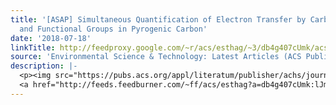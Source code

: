 ```yaml
---
title: '[ASAP] Simultaneous Quantification of Electron Transfer by Carbon Matrices
  and Functional Groups in Pyrogenic Carbon'
date: '2018-07-18'
linkTitle: http://feedproxy.google.com/~r/acs/esthag/~3/db4g407cUmk/acs.est.8b02340
source: 'Environmental Science & Technology: Latest Articles (ACS Publications)'
description: |-
  <p><img src="https://pubs.acs.org/appl/literatum/publisher/achs/journals/content/esthag/0/esthag.ahead-of-print/acs.est.8b02340/20180718/images/medium/es-2018-02340n_0005.gif" alt="TOC Graphic"/></p><div><cite>Environmental Science & Technology</cite></div><div>DOI: 10.1021/acs.est.8b02340</div><div class="feedflare">
  <a href="http://feeds.feedburner.com/~ff/acs/esthag?a=db4g407cUmk:lJmlFzAsIn0:yIl2AUoC8zA"><img src="http://feeds.feedburner.com/~ff/acs/esthag?d=yIl2AUoC8zA" border="0"></img></a>
---
```

